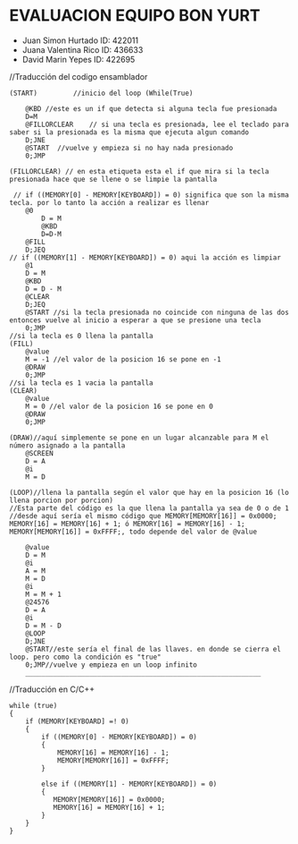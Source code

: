 # EVALUACION EQUIPO BON YURT

- Juan Simon Hurtado ID: 422011
- Juana Valentina Rico ID: 436633
- David Marin Yepes ID: 422695

//Traducción del codigo ensamblador

	(START)			//inicio del loop (While(True)
	
		@KBD //este es un if que detecta si alguna tecla fue presionada
		D=M
		@FILLORCLEAR	// si una tecla es presionada, lee el teclado para saber si la presionada es la misma que ejecuta algun comando
		D;JNE
		@START  //vuelve y empieza si no hay nada presionado
		0;JMP

	(FILLORCLEAR) // en esta etiqueta esta el if que mira si la tecla presionada hace que se llene o se limpie la pantalla
	  
	 // if ((MEMORY[0] - MEMORY[KEYBOARD]) = 0) significa que son la misma tecla. por lo tanto la acción a realizar es llenar
		@0
	        D = M
	        @KBD
	        D=D-M
		@FILL
		D;JEQ
	// if ((MEMORY[1] - MEMORY[KEYBOARD]) = 0) aqui la acción es limpiar
		@1
		D = M
		@KBD
		D = D - M
		@CLEAR
		D;JEQ
		@START //si la tecla presionada no coincide con ninguna de las dos entonces vuelve al inicio a esperar a que se presione una tecla
		0;JMP
	//si la tecla es 0 llena la pantalla
	(FILL)
		@value
		M = -1 //el valor de la posicion 16 se pone en -1
		@DRAW
		0;JMP
	//si la tecla es 1 vacia la pantalla
	(CLEAR)
		@value
		M = 0 //el valor de la posicion 16 se pone en 0
		@DRAW
		0;JMP

	(DRAW)//aquí simplemente se pone en un lugar alcanzable para M el número asignado a la pantalla
		@SCREEN
		D = A
		@i
		M = D
	
	(LOOP)//llena la pantalla según el valor que hay en la posicion 16 (lo llena porcion por porcion)
	//Esta parte del código es la que llena la pantalla ya sea de 0 o de 1
	//desde aquí sería el mismo código que MEMORY[MEMORY[16]] = 0x0000; MEMORY[16] = MEMORY[16] + 1; ó MEMORY[16] = MEMORY[16] - 1; 			    MEMORY[MEMORY[16]] = 0xFFFF;, todo depende del valor de @value
	
		@value
		D = M
		@i 
		A = M
		M = D
		@i 
		M = M + 1
		@24576
		D = A 
		@i
		D = M - D
		@LOOP
		D;JNE
		@START//este sería el final de las llaves. en donde se cierra el loop. pero como la condición es "true"
		0;JMP//vuelve y empieza en un loop infinito
		___________________________________________________________
		
		
	
//Traducción  en C/C++


	while (true)
	{
	    if (MEMORY[KEYBOARD] =! 0)
		{
			if ((MEMORY[0] - MEMORY[KEYBOARD]) = 0)
			{
			    MEMORY[16] = MEMORY[16] - 1;
			    MEMORY[MEMORY[16]] = 0xFFFF;
			}
			
			else if ((MEMORY[1] - MEMORY[KEYBOARD]) = 0)
			{
			   MEMORY[MEMORY[16]] = 0x0000;
			   MEMORY[16] = MEMORY[16] + 1;
			}
		}
	}
